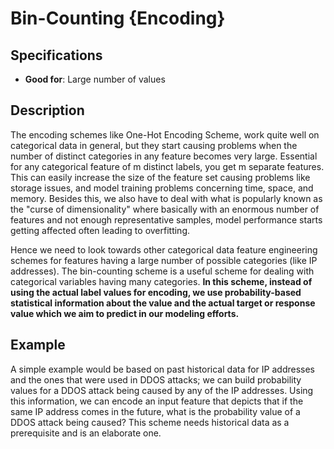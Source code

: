 # Bin-Counting {Encoding}

## Specifications

- **Good for**: Large number of values

## Description

The encoding schemes like One-Hot Encoding Scheme, work quite well on categorical data in general, but they start causing problems when the number of distinct categories in any feature becomes very large. Essential for any categorical feature of m distinct labels, you get m separate features. This can easily increase the size of the feature set causing problems like storage issues, and model training problems concerning time, space, and memory. Besides this, we also have to deal with what is popularly known as the "curse of dimensionality" where basically with an enormous number of features and not enough representative samples, model performance starts getting affected often leading to overfitting.

Hence we need to look towards other categorical data feature engineering schemes for features having a large number of possible categories (like IP addresses). The bin-counting scheme is a useful scheme for dealing with categorical variables having many categories. **In this scheme, instead of using the actual label values for encoding, we use probability-based statistical information about the value and the actual target or response value which we aim to predict in our modeling efforts.**

## Example

A simple example would be based on past historical data for IP addresses and the ones that were used in DDOS attacks; we can build probability values for a DDOS attack being caused by any of the IP addresses. Using this information, we can encode an input feature that depicts that if the same IP address comes in the future, what is the probability value of a DDOS attack being caused? This scheme needs historical data as a prerequisite and is an elaborate one.
